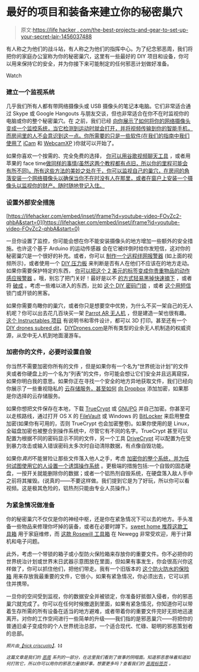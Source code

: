 # 最好的项目和装备来建立你的秘密巢穴

> 原文:[https://life hacker . com/the-best-projects-and-gear-to-set-up-your-secret-lair-1456037488](https://lifehacker.com/the-best-projects-and-gear-to-set-up-your-secret-lair-1456037488)

有人称之为他们的战斗站，有人称之为他们的指挥中心。为了纪念邪恶周，我们将把你的家庭办公室称为你的秘密巢穴，这里有一些最好的 DIY 项目和设备，你可以用来保持它的安全，并为你接下来可能制定的任何邪恶计划做好准备。

Watch

### 建立一个监视系统

几乎我们所有人都有带网络摄像头或 USB 摄像头的笔记本电脑。它们非常适合通过 Skype 或 Google Hangouts 与朋友交谈，但也非常适合在你不在时监视你的电脑或你的整个秘密巢穴。在 之前，我们已经 [向你展示了如何将你的网络摄像头变成一个监控系统，当它检测到运动时就会打开，并将视频传输到你的智能手机，而房间里的人不会意识到这一点。你所需要的只是一些软件(在我们的指南中我们使用了](https://lifehacker.com/how-to-turn-your-webcam-into-a-streaming-motion-detect-5860538) [iCam](http://skjm.com/icam/support.php) 和 [WebcamXP](http://www.webcamxp.com/home.aspx) )你就可以开始了。

如果你喜欢一个按需的、完全免费的选择， [你可以用谷歌视频聊天工具](https://lifehacker.com/set-up-a-simple-home-surveillance-system-with-google-h-5822862) ，或者用苹果的 face time[做同样的事情(虽然这两个教程都有点旧，所以你的里程可能会有所不同)。所有这些方法的美妙之处在于，你可以监视自己的巢穴，在房间的角落安装一个网络摄像头以确保当你不在时没有人在那里，或者在窗户上安装一个摄像头以监视你的财产。随时随地登记入住。](http://lifehacker.com/set-up-a-home-surveillance-system-with-facetime-redux-5715181)

### 设置外部安全措施

 [https://lifehacker.com/embed/inset/iframe?id=youtube-video-FOvZc2-qhbA&start=0](https://lifehacker.com/embed/inset/iframe?id=youtube-video-FOvZc2-qhbA&start=0) 

一旦你设置了监控，你可能会想在你不能安装摄像头的地方增加一些额外的安全措施。也许这个基于 Arduino 的运动传感器 会在它被绊倒时给你发短信，这对你的秘密巢穴是一个很好的补充。或者，你可以 [制作一个远程绊网报警器](http://www.instructables.com/id/Remote-Tripwire-Alarm/) (如上面的视频所示)，或者使用一个 [DIY 压力板](http://lifehacker.com/this-diy-pressure-plate-turns-on-the-lights-when-you-wa-1443679631) 来判断是否有人在他们不应该在的地方走动。如果你需要保护特定的东西， [你可以把这个 2 美元的标签变成你贵重物品的动作感应报警器](http://lifehacker.com/protect-anything-from-theft-with-this-2-diy-motion-al-5932698) 。哦，别忘了把门关好！最好是以不 [的方式轻易黑掉](http://lifehacker.com/lock-a-deadbolt-from-outside-the-door-without-a-key-5346069)[快速摘下](http://lifehacker.com/learn-to-pick-locks-for-fun-5672326) ，或者将 [破成](http://lifehacker.com/how-to-open-a-locked-interior-door-when-youve-lost-the-5464402) 。考虑一些难以进入的东西，比如 [这个 DIY 密码门锁](http://lifehacker.com/diy-keypad-door-lock-5635987) ，或者 [这个用短信](http://lifehacker.com/hack-your-door-to-lock-and-unlock-via-text-message-5734528) 锁门或开锁的黑客。

如果你需要鸟瞰你的巢穴，或者你只是想要空中优势，为什么不买一架自己的无人机呢？你可以出去花几百块买一架 [Parrot AR 无人机](http://ardrone2.parrot.com/) ，但是建造一架也很有趣。 [这个 Instructables 项目](http://www.instructables.com/id/DIY-Drone-It-Yourself-Kit-v10/) 有说明书和零件设计，都可以 3D 打印。甚至还有一个[DIY drones subred dit](http://www.reddit.com/r/diydrones)，[DIYDrones.com](http://diydrones.com/)是所有类型的业余无人机制造的权威资源，从空中无人机到地面漫游车。

### 加密你的文件，必要时设置自毁

你当然不需要加密你所有的文件 ，但是如果你有一个名为“世界统治计划”的文件夹或者你硬盘上的一个名为“列表”的文件，你可能会想让它们安全并且远离窥探，如果你明白我的意思。如果你正在寻找一个安全的地方异地获取文件，我们已经向你展示了一些重视隐私的 [云存储服务，甚至如何](http://lifehacker.com/the-best-cloud-storage-services-that-protect-your-priva-729639300) [向 Dropbox](http://lifehacker.com/how-to-add-a-second-layer-of-encryption-to-dropbox-upd-5794486) 添加加密，如果那是你选择的云存储服务。

如果你想把文件保存在本地，下载 [TrueCrypt](http://www.truecrypt.org/) 或 [GNUPG](http://www.gnupg.org/) 并自己加密。你甚至可以走核路线，通过打开 OS X 的 [FileVault](http://support.apple.com/kb/ht4790) 或 Windows 的 [BitLocker](http://windows.microsoft.com/en-us/windows7/products/features/bitlocker) 来启用整盘加密(如果你有可用的，否则 TrueCrypt 也会加密整卷)。如果你使用的是 Linux，全磁盘加密也被整合到操作系统中，尽管它有不同的名字。TrueCrypt 甚至可以配置为根据不同的密码显示不同的文件，另一个工具 [DriveCrypt](http://www.securstar.com/products_drivecrypt.php) 可以配置为在受到暴力攻击或输入错误密码太多次时自动清除数据，有点像自毁功能。

如果你*真的*不能冒险让那些文件落入他人之手，考虑 [加密你的整个系统，并为任何试图使用它的人设置一个诱饵操作系统](https://lifehacker.com/how-to-encrypt-and-hide-your-entire-operating-system-fr-5554136) 。更极端的措施包括:一个自毁的固态硬盘，一按开关就能删除你的数据；或者一个铝热剂自毁系统，在硬盘落入敌人手中之前将其摧毁。(说真的——不要这样做。我们提到它是为了好玩，所以你可以看视频。这是极其危险的，铝热剂只能由专业人员操作。)

### 为紧急情况做准备

你的秘密巢穴不仅仅是你的神经中枢，还是你在紧急情况下可以去的地方。手头准备一些物品来修理你坏掉的装备，或者在必要时蹲下。[sweet home 推荐这款工具箱](http://thesweethome.com/reviews/best-tool-kit/) 用于家庭维修，而 [这款 Rosewill 工具箱](http://www.newegg.com/Product/Product.aspx?Item=N82E16899261003) 在 Newegg 非常受欢迎，用于计算机和电子问题。

此外，考虑一个带锁的箱子或小型防火保险箱来存放你的重要文件。你不必把你的世界统治计划或世界末日武器示意图放在里面，但如果有事发生，你会很高兴你这样做了，你可以抓住他们，把他们带走。我有一个旧版本的 [这个防火防水的保险箱](https://www.amazon.com/dp/B000LJOX94?asc_campaign=InlineText&asc_refurl=https://lifehacker.com/the-best-projects-and-gear-to-set-up-your-secret-lair-1456037488&asc_source=&linkCode=ogi&psc=1&smid=ATVPDKIKX0DER&tag=kinjalifehackerlink-20&th=1) 用来存放我最重要的文件，它很小，如果有紧急情况，你必须出去，它可以抓住并携带。

一旦你的空间受到监视，你的数据安全并被锁定，你准备好抵御入侵者，你的邪恶巢穴就完成了。你可以在任何时候撤退到里面，如果有紧急情况，你知道你可以带着生存所需的所有设备在适当的地方避难，或者带着你的重要文件完好无损地迅速离开。对你的工作空间进行一些简单的升级——我们指的是邪恶巢穴——将把你的普通旧桌子变成你的个人世界统治总部，一个适合现代、忙碌、聪明的邪恶策划者的总部。

*<small>照片由</small>*[*<small>【nick criscuolo】</small>*](http://roboheart.com/)<small><small>，【t】</small></small> 

*<small>这篇文章是我们的</small>* [*<small>恶周</small>*](https://lifehacker.com/welcome-to-lifehackers-fourth-annual-evil-week-1453143089) *<small>系列的一部分，在这里我们看到了做事的阴暗面。知道邪恶意味着知道如何打败它，所以你可以用你的邪恶力量做好事。想要更多吗？查看我们的</small>* [*<small>恶周标签页</small>*](http://lifehacker.com/tag/evilweek) *<small>。</small>*